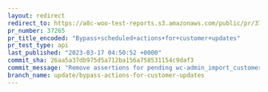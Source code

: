 ```yaml
---
layout: redirect
redirect_to: https://a8c-woo-test-reports.s3.amazonaws.com/public/pr/37265/api/index.html
pr_number: 37265
pr_title_encoded: "Bypass+scheduled+actions+for+customer+updates"
pr_test_type: api
last_published: "2023-03-17 04:50:52 +0000"
commit_sha: 26aa5a37db975d5a712ba156a758531154c9daf3
commit_message: "Remove assertions for pending wc-admin_import_customers"
branch_name: update/bypass-actions-for-customer-updates
---
```

